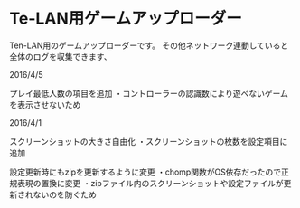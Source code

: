 ﻿# Te-LAN用ゲームアップローダー

Ten-LAN用のゲームアップローダーです。
その他ネットワーク連動していると全体のログを収集できます、

2016/4/5

プレイ最低人数の項目を追加
・コントローラーの認識数により遊べないゲームを表示させないため

2016/4/1

スクリーンショットの大きさ自由化
・スクリーンショットの枚数を設定項目に追加

設定更新時にもzipを更新するように変更
・chomp関数がOS依存だったので正規表現の置換に変更
・zipファイル内のスクリーンショットや設定ファイルが更新されないのを防ぐため
